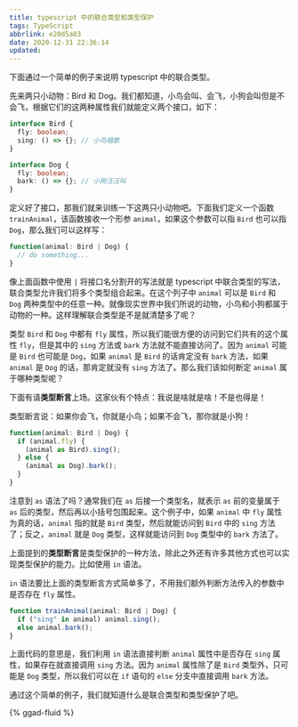 ```yaml
---
title: typescript 中的联合类型和类型保护
tags: TypeScript
abbrlink: e20d5a03
date: 2020-12-31 22:36:14
updated:
---
```


下面通过一个简单的例子来说明 typescript 中的联合类型。

先来两只小动物：Bird 和 Dog。我们都知道，小鸟会叫、会飞，小狗会叫但是不会飞，根据它们的这两种属性我们就能定义两个接口，如下：

```ts
interface Bird {
  fly: boolean;
  sing: () => {}; // 小鸟唱歌
}

interface Dog {
  fly: boolean;
  bark: () => {}; // 小狗汪汪叫
}
```

<!-- more -->

定义好了接口，那我们就来训练一下这两只小动物吧。下面我们定义一个函数 `trainAnimal`，该函数接收一个形参 `animal`，如果这个参数可以指 `Bird` 也可以指 `Dog`，那么我们可以这样写：

```ts
function(animal: Bird | Dog) {
  // do something...
}
```

像上面函数中使用 `|` 将接口名分割开的写法就是 typescript 中联合类型的写法，联合类型允许我们将多个类型组合起来。在这个列子中 `animal` 可以是 `Bird` 和 `Dog` 两种类型中的任意一种。就像现实世界中我们所说的动物，小鸟和小狗都属于动物的一种。这样理解联合类型是不是就清楚多了呢？

类型 `Bird` 和 `Dog` 中都有 `fly` 属性，所以我们能很方便的访问到它们共有的这个属性 `fly`，但是其中的 `sing` 方法或 `bark` 方法就不能直接访问了。因为 `animal` 可能是 `Bird` 也可能是 `Dog`，如果 `animal` 是 `Bird` 的话肯定没有 `bark` 方法，如果 `animal` 是 `Dog` 的话，那肯定就没有 `sing` 方法了。那么我们该如何断定 `animal` 属于哪种类型呢？

下面有请**类型断言**上场。这家伙有个特点：我说是啥就是啥！不是也得是！

类型断言说：如果你会飞，你就是小鸟；如果不会飞，那你就是小狗！

```ts
function(animal: Bird | Dog) {
  if (animal.fly) {
    (animal as Bird).sing();
  } else {
    (animal as Dog).bark();
  }
}
```

注意到 `as` 语法了吗？通常我们在 `as` 后接一个类型名，就表示 `as` 前的变量属于 `as` 后的类型，然后再以小括号包围起来。这个例子中，如果 `animal` 中 `fly` 属性为真的话，`animal` 指的就是 `Bird` 类型，然后就能访问到 `Bird` 中的 `sing` 方法了；反之，`animal` 就是 `Dog` 类型，这样就能访问到 `Dog` 类型中的 `bark` 方法了。

上面提到的**类型断言**是类型保护的一种方法，除此之外还有许多其他方式也可以实现类型保护的能力。比如使用 `in` 语法。

`in` 语法要比上面的类型断言方式简单多了，不用我们额外判断方法传入的参数中是否存在 `fly` 属性。

```ts
function trainAnimal(animal: Bird | Dog) {
  if ("sing" in animal) animal.sing();
  else animal.bark();
}
```

上面代码的意思是，我们利用 `in` 语法直接判断 `animal` 属性中是否存在 `sing` 属性，如果存在就直接调用 `sing` 方法。因为 `animal` 属性除了是 `Bird` 类型外，只可能是 `Dog` 类型，所以我们可以在 `if` 语句的 `else` 分支中直接调用 `bark` 方法。

通过这个简单的例子，我们就知道什么是联合类型和类型保护了吧。

{% ggad-fluid %}
